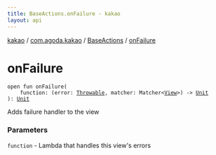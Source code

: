 ```yaml
---
title: BaseActions.onFailure - kakao
layout: api
---
```


<div class='api-docs-breadcrumbs'><a href="../../index.html">kakao</a> / <a href="../index.html">com.agoda.kakao</a> / <a href="index.html">BaseActions</a> / <a href=".">onFailure</a></div>

# onFailure

<div class="signature"><code><span class="keyword">open</span> <span class="keyword">fun </span><span class="identifier">onFailure</span><span class="symbol">(</span><br/>&nbsp;&nbsp;&nbsp;&nbsp;<span class="parameterName" id="com.agoda.kakao.BaseActions$onFailure(kotlin.Function2((kotlin.Throwable, org.hamcrest.Matcher((android.view.View)), kotlin.Unit)))/function">function</span><span class="symbol">:</span>&nbsp;<span class="symbol">(</span><span class="parameterName">error</span><span class="symbol">:</span>&nbsp;<a href="https://kotlinlang.org/api/latest/jvm/stdlib/kotlin/-throwable/index.html"><span class="identifier">Throwable</span></a><span class="symbol">,</span>&nbsp;<span class="parameterName">matcher</span><span class="symbol">:</span>&nbsp;<span class="identifier">Matcher</span><span class="symbol">&lt;</span><a href="https://developer.android.com/reference/android/view/View.html"><span class="identifier">View</span></a><span class="symbol">&gt;</span><span class="symbol">)</span>&nbsp;<span class="symbol">-&gt;</span>&nbsp;<a href="https://kotlinlang.org/api/latest/jvm/stdlib/kotlin/-unit/index.html"><span class="identifier">Unit</span></a><br/><span class="symbol">)</span><span class="symbol">: </span><a href="https://kotlinlang.org/api/latest/jvm/stdlib/kotlin/-unit/index.html"><span class="identifier">Unit</span></a></code></div>

Adds failure handler to the view

### Parameters

<code>function</code> - Lambda that handles this view's errors
